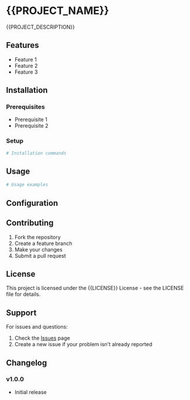 # {{PROJECT_NAME}}

{{PROJECT_DESCRIPTION}}

## Features

- Feature 1
- Feature 2
- Feature 3

## Installation

### Prerequisites

- Prerequisite 1
- Prerequisite 2

### Setup

```bash
# Installation commands
```

## Usage

```bash
# Usage examples
```

## Configuration

## Contributing

1. Fork the repository
2. Create a feature branch
3. Make your changes
4. Submit a pull request

## License

This project is licensed under the {{LICENSE}} License - see the LICENSE file for details.

## Support

For issues and questions:

1. Check the [Issues]({{REPO_URL}}/issues) page
2. Create a new issue if your problem isn't already reported

## Changelog

### v1.0.0

- Initial release
